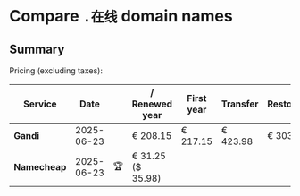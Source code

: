 # Compare `.在线` domain names

## Summary

Pricing (excluding taxes):

| Service | Date |  | / Renewed year | First year | Transfer | Restoration |
|--|--|--|--|--|--|--|
| **Gandi** | 2025-06-23 |  | € 208.15 | € 217.15 | € 423.98 | € 303.15 |
| **Namecheap** | 2025-06-23 | 🏆 | € 31.25<br>($ 35.98) |  |  |  |
